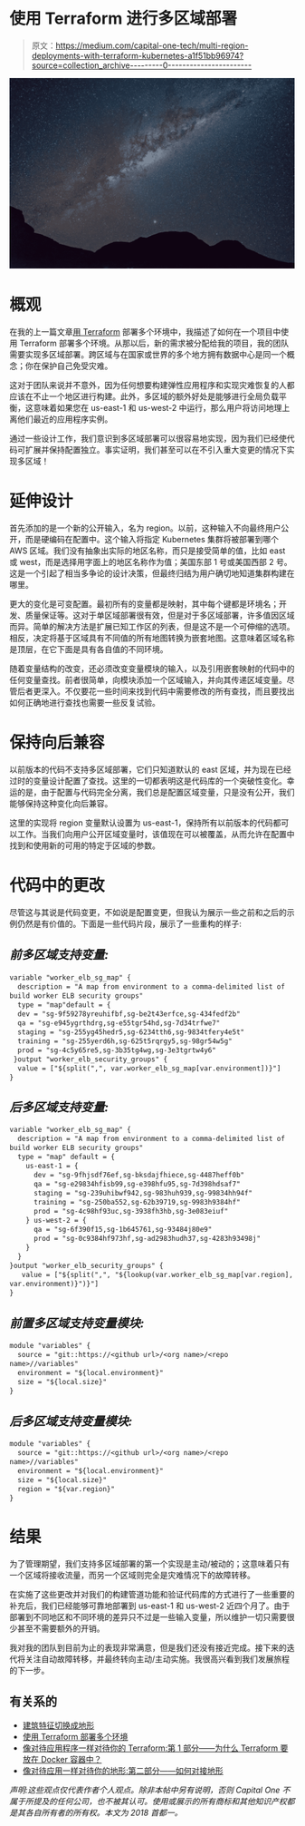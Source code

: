 # 使用 Terraform 进行多区域部署

> 原文：<https://medium.com/capital-one-tech/multi-region-deployments-with-terraform-kubernetes-a1f51bb96974?source=collection_archive---------0----------------------->

![](img/450141292d4d9c4245425a878f9c216c.png)

# 概观

在我的上一篇文章[用 Terraform](/capital-one-developers/deploying-multiple-environments-with-terraform-kubernetes-7b7f389e622) 部署多个环境中，我描述了如何在一个项目中使用 Terraform 部署多个环境。从那以后，新的需求被分配给我的项目，我的团队需要实现多区域部署。跨区域与在国家或世界的多个地方拥有数据中心是同一个概念；你在保护自己免受灾难。

这对于团队来说并不意外，因为任何想要构建弹性应用程序和实现灾难恢复的人都应该在不止一个地区进行构建。此外，多区域的额外好处是能够进行全局负载平衡，这意味着如果您在 us-east-1 和 us-west-2 中运行，那么用户将访问地理上离他们最近的应用程序实例。

通过一些设计工作，我们意识到多区域部署可以很容易地实现，因为我们已经使代码可扩展并保持配置独立。事实证明，我们甚至可以在不引入重大变更的情况下实现多区域！

# **延伸设计**

首先添加的是一个新的公开输入，名为 region。以前，这种输入不向最终用户公开，而是硬编码在配置中。这个输入将指定 Kubernetes 集群将被部署到哪个 AWS 区域。我们没有抽象出实际的地区名称，而只是接受简单的值，比如 east 或 west，而是选择用字面上的地区名称作为值；美国东部 1 号或美国西部 2 号。这是一个引起了相当多争论的设计决策，但最终归结为用户确切地知道集群构建在哪里。

更大的变化是可变配置。最初所有的变量都是映射，其中每个键都是环境名；开发、质量保证等。这对于单区域部署很有效，但是对于多区域部署，许多值因区域而异。简单的解决方法是扩展已知工作区的列表，但是这不是一个可伸缩的选项。相反，决定将基于区域具有不同值的所有地图转换为嵌套地图。这意味着区域名称是顶层，在它下面是具有各自值的不同环境。

随着变量结构的改变，还必须改变变量模块的输入，以及引用嵌套映射的代码中的任何变量查找。前者很简单，向模块添加一个区域输入，并向其传递区域变量。尽管后者更深入。不仅要花一些时间来找到代码中需要修改的所有查找，而且要找出如何正确地进行查找也需要一些反复试验。

# 保持向后兼容

以前版本的代码不支持多区域部署，它们只知道默认的 east 区域，并为现在已经过时的变量设计配置了查找。这里的一切都表明这是代码库的一个突破性变化。幸运的是，由于配置与代码完全分离，我们总是配置区域变量，只是没有公开，我们能够保持这种变化向后兼容。

这里的实现将 region 变量默认设置为 us-east-1，保持所有以前版本的代码都可以工作。当我们向用户公开区域变量时，该值现在可以被覆盖，从而允许在配置中找到和使用新的可用的特定于区域的参数。

# 代码中的更改

尽管这与其说是代码变更，不如说是配置变更，但我认为展示一些之前和之后的示例仍然是有价值的。下面是一些代码片段，展示了一些重构的样子:

## *前多区域支持变量:*

```
variable "worker_elb_sg_map" {
  description = "A map from environment to a comma-delimited list of build worker ELB security groups"
  type = "map"default = {
  dev = "sg-9f59278yreuhifbf,sg-be2t43erfce,sg-434fedf2b"
  qa = "sg-e945ygrthdrg,sg-e55tgr54hd,sg-7d34trfwe7"
  staging = "sg-255yg45hedr5,sg-6234tth6,sg-9834tfery4e5t"
  training = "sg-255yerd6h,sg-625t5rqrgy5,sg-98gr54w5g"
  prod = "sg-4c5y65re5,sg-3b35tg4wg,sg-3e3tgrtw4y6"
 }output "worker_elb_security_groups" {
  value = ["${split(",", var.worker_elb_sg_map[var.environment])}"]
}
```

## *后多区域支持变量:*

```
variable "worker_elb_sg_map" {
  description = "A map from environment to a comma-delimited list of build worker ELB security groups"
  type = "map" default = {
    us-east-1 = {
      dev = "sg-9fhjsdf76ef,sg-bksdajfhiece,sg-4487heff0b"
      qa = "sg-e29834hfisb99,sg-e398hfu95,sg-7d398hdsaf7"
      staging = "sg-239uhibwf942,sg-983huh939,sg-99834hh94f"
      training = "sg-250ba552,sg-62b39719,sg-9983h9384hf"
      prod = "sg-4c98hf93uc,sg-3938fh3hb,sg-3e083eiuf"
    } us-west-2 = {
      qa = "sg-6f390f15,sg-1b645761,sg-93484j80e9"
      prod = "sg-0c9384hf973hf,sg-ad2983hudh37,sg-4283h93498j"
    }
  }
}output "worker_elb_security_groups" {
   value = ["${split(",", "${lookup(var.worker_elb_sg_map[var.region], var.environment)}")}"]
}
```

## *前置多区域支持变量模块:*

```
module "variables" {
  source = "git::https://<github url>/<org name>/<repo name>//variables"
  environment = "${local.environment}"
  size = "${local.size}"
}
```

## *后多区域支持变量模块:*

```
module "variables" {
  source = "git::https://<github url>/<org name>/<repo   name>//variables"
  environment = "${local.environment}"
  size = "${local.size}"
  region = "${var.region}"
}
```

# 结果

为了管理期望，我们支持多区域部署的第一个实现是主动/被动的；这意味着只有一个区域将接收流量，而另一个区域则完全是灾难情况下的故障转移。

在实施了这些更改并对我们的构建管道功能和验证代码库的方式进行了一些重要的补充后，我们已经能够可靠地部署到 us-east-1 和 us-west-2 近四个月了。由于部署到不同地区和不同环境的差异只不过是一些输入变量，所以维护一切只需要很少甚至不需要额外的开销。

我对我的团队到目前为止的表现非常满意，但是我们还没有接近完成。接下来的迭代将关注自动故障转移，并最终转向主动/主动实施。我很高兴看到我们发展旅程的下一步。

## 有关系的

*   [建筑特征切换成地形](/capital-one-tech/building-feature-toggles-into-terraform-d75806217647)
*   [使用 Terraform 部署多个环境](/capital-one-tech/deploying-multiple-environments-with-terraform-kubernetes-7b7f389e622)
*   [像对待应用程序一样对待你的 Terraform:第 1 部分——为什么 Terraform 要放在 Docker 容器中？](/capital-one-tech/treating-your-terraform-like-an-application-why-terraform-in-a-docker-container-31e802314b4)
*   [像对待应用一样对待你的地形:第二部分——如何对接地形](/capital-one-tech/treating-your-terraform-like-an-application-how-to-dockerize-terraform-5d7edac741fc)

*声明:这些观点仅代表作者个人观点。除非本帖中另有说明，否则 Capital One 不属于所提及的任何公司，也不被其认可。使用或展示的所有商标和其他知识产权都是其各自所有者的所有权。本文为 2018 首都一。*